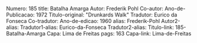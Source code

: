 Numero: 185
title: Batalha Amarga
Autor: Frederik Pohl
Co-autor: 
Ano-de-Publicacao: 1972
Titulo-original: "Drunkards Walk"
Tradutor: Eurico da Fonseca
Co-tradutor: 
Ano-de-edicao: 1960
alias: Frederik-Pohl
Autor2-alias: 
Tradutor1-alias: Eurico-da-Fonseca
Tradutor2-alias: 
Titulo-link: 185-Batalha-Amarga
Capa: Lima de Freitas
pags: 163
Capa-link: Lima-de-Freitas